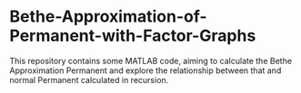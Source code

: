# Bethe-Approximation-of-Permanent-with-Factor-Graphs
This repository contains some MATLAB code, aiming to calculate the Bethe Approximation Permanent and explore the relationship between that and normal Permanent calculated in recursion.

